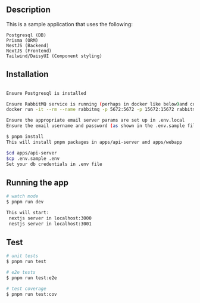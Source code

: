 ## Description

This is a sample application that uses the following:

```
Postgresql (DB)
Prisma (ORM)
NestJS (Backend)
NextJS (Frontend)
Tailwind/DaisyUI (Component styling)
```

## Installation

```bash

Ensure Postgresql is installed

Ensure RabbitMQ service is running (perhaps in docker like below)and configure the appropriate values in .env.local
docker run -it --rm --name rabbitmq -p 5672:5672 -p 15672:15672 rabbitmq:3.13-management

Ensure the appropriate email server params are set up in .env.local
Ensure the email username and password (as shown in the .env.sample file) are setup in the .env file of the messaging microservice

$ pnpm install
This will install pnpm packages in apps/api-server and apps/webapp

$cd apps/api-server
$cp .env.sample .env
Set your db credentials in .env file
```

## Running the app

```bash
# watch mode
$ pnpm run dev

This will start:
 nextjs server in localhost:3000
 nestjs server in localhost:3001
```

## Test

```bash
# unit tests
$ pnpm run test

# e2e tests
$ pnpm run test:e2e

# test coverage
$ pnpm run test:cov
```
